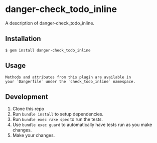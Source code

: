 # danger-check_todo_inline

A description of danger-check_todo_inline.

## Installation

    $ gem install danger-check_todo_inline

## Usage

    Methods and attributes from this plugin are available in
    your `Dangerfile` under the `check_todo_inline` namespace.

## Development

1. Clone this repo
2. Run `bundle install` to setup dependencies.
3. Run `bundle exec rake spec` to run the tests.
4. Use `bundle exec guard` to automatically have tests run as you make changes.
5. Make your changes.
